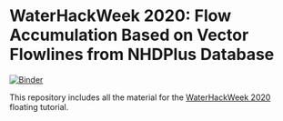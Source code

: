 # WaterHackWeek 2020: Flow Accumulation Based on Vector Flowlines from NHDPlus Database

[![Binder](https://mybinder.org/badge_logo.svg)](https://mybinder.org/v2/gh/cheginit/whw2020_hydrodata/master)

This repository includes all the material for the [WaterHackWeek 2020](https://waterhackweek.github.io/) floating tutorial.